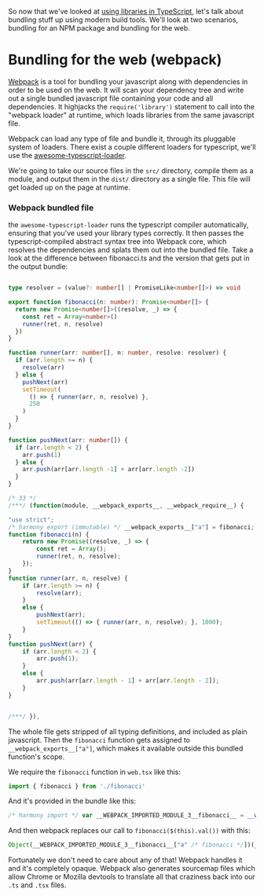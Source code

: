 So now that we've looked at [using libraries in TypeScript](../02_library_types),
let's talk about bundling stuff up using modern build tools.  We'll look at two
scenarios, bundling for an NPM package and bundling for the web.

# Bundling for the web (webpack)

[Webpack](https://webpack.js.org/) is a tool for bundling your javascript along with dependencies in order
to be used on the web.  It will scan your dependency tree and write out a single
bundled javascript file containing your code and all dependencies.  It highjacks
the `require('library')` statement to call into the "webpack loader" at runtime,
which loads libraries from the same javascript file.

Webpack can load any type of file and bundle it, through its pluggable system of
loaders.  There exist a couple different loaders for typescript, we'll use
the [awesome-typescript-loader](https://github.com/s-panferov/awesome-typescript-loader).

We're going to take our source files in the `src/` directory, compile them as
a module, and output them in the `dist/` directory as a single file.  This
file will get loaded up on the page at runtime.

### Webpack bundled file

the `awesome-typescript-loader` runs the typescript compiler automatically, ensuring
that you've used your library types correctly.  It then passes the typescript-compiled
abstract syntax tree into Webpack core, which resolves the dependencies and splats
them out into the bundled file.  Take a look at the difference between fibonacci.ts
and the version that gets put in the output bundle:

```typescript

type resolver = (value?: number[] | PromiseLike<number[]>) => void

export function fibonacci(n: number): Promise<number[]> {
  return new Promise<number[]>((resolve, _) => {
    const ret = Array<number>()
    runner(ret, n, resolve)
  })
}

function runner(arr: number[], n: number, resolve: resolver) {
  if (arr.length >= n) {
    resolve(arr)
  } else {
    pushNext(arr)
    setTimeout(
      () => { runner(arr, n, resolve) },
      250
    )
  }
}

function pushNext(arr: number[]) {
  if (arr.length < 2) {
    arr.push(1)
  } else {
    arr.push(arr[arr.length -1] + arr[arr.length -2])
  }
}
```

```js
/* 33 */
/***/ (function(module, __webpack_exports__, __webpack_require__) {

"use strict";
/* harmony export (immutable) */ __webpack_exports__["a"] = fibonacci;
function fibonacci(n) {
    return new Promise((resolve, _) => {
        const ret = Array();
        runner(ret, n, resolve);
    });
}
function runner(arr, n, resolve) {
    if (arr.length >= n) {
        resolve(arr);
    }
    else {
        pushNext(arr);
        setTimeout(() => { runner(arr, n, resolve); }, 1000);
    }
}
function pushNext(arr) {
    if (arr.length < 2) {
        arr.push(1);
    }
    else {
        arr.push(arr[arr.length - 1] + arr[arr.length - 2]);
    }
}


/***/ }),
```

The whole file gets stripped of all typing definitions, and included as plain
javascript.  Then the `fibonacci` function gets assigned to `__webpack_exports__["a"]`,
which makes it available outside this bundled function's scope.

We require the `fibonacci` function in `web.tsx` like this:

```typescript
import { fibonacci } from './fibonacci'
```

And it's provided in the bundle like this:

```js
/* harmony import */ var __WEBPACK_IMPORTED_MODULE_3__fibonacci__ = __webpack_require__(33);
```

And then webpack replaces our call to `fibonacci($(this).val())` with this:

```js
Object(__WEBPACK_IMPORTED_MODULE_3__fibonacci__["a" /* fibonacci */])(__WEBPACK_IMPORTED_MODULE_2_jquery__(this).val())
```

Fortunately we don't need to care about any of that!  Webpack handles it and it's completely opaque.
Webpack also generates sourcemap files which allow Chrome or Mozilla devtools to translate all that
craziness back into our `.ts` and `.tsx` files.